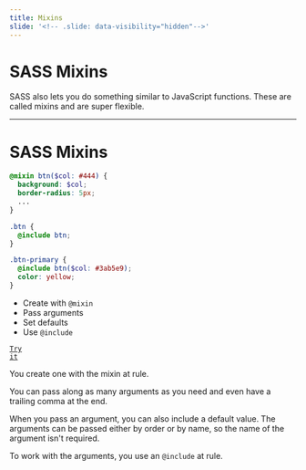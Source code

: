 ```yaml
---
title: Mixins
slide: '<!-- .slide: data-visibility="hidden"-->'
---
```


<!-- .slide: data-state="layout-title" class="bg-dark"-->

# SASS Mixins

> >

SASS also lets you do something similar to JavaScript functions. These are called mixins and are super flexible.

---

# SASS Mixins

```scss
@mixin btn($col: #444) {
  background: $col;
  border-radius: 5px;
  ...
}

.btn {
  @include btn;
}

.btn-primary {
  @include btn($col: #3ab5e9);
  color: yellow;
}

```

- Create with `@mixin`
- Pass arguments
- Set defaults
- Use `@include`

<a href="https://codepen.io/planetoftheweb/pen/oNGRZGd?editors=1100" target="_blank"><code class="code-royal">Try it</code></a>

> >

You create one with the mixin at rule.

You can pass along as many arguments as you need and even have a trailing comma at the end.

When you pass an argument, you can also include a default value. The arguments can be passed either by order or by name, so the name of the argument isn't required.

To work with the arguments, you use an `@include` at rule.
